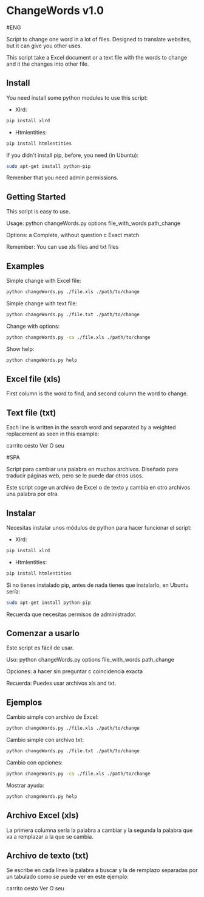 # ChangeWords v1.0

#ENG

Script to change one word in a lot of files.
Designed to translate websites, but it can give you other uses.

This script take a Excel document or a text file with the words to change and it the changes into other file.

## Install
You need install some python modules to use this script:

* Xlrd:
```bash
pip install xlrd
```

* Htmlentities:
```bash
pip install htmlentities
```

If you didn't install pip, before, you need (in Ubuntu):
```bash
sudo apt-get install python-pip
```

Remenber that you need admin permissions.
   
## Getting Started
This script is easy to use.

Usage:
	python changeWords.py options file_with_words path_change

Options:
	a	Complete, without question
	c	Exact match

Remember: You can use xls files and txt files

## Examples

Simple change with Excel file:

```bash
python changeWords.py ./file.xls ./path/to/change
```


Simple change with text file:

```bash
python changeWords.py ./file.txt ./path/to/change
```

Change with options:

```bash
python changeWords.py -ca ./file.xls ./path/to/change
```

Show help:

```bash
python changeWords.py help
```

## Excel file (xls)

First column is the word to find, and second column the word to change.

## Text file (txt)

Each line is written in the search word and separated by a weighted replacement as seen in this example:

carrito	cesto
Ver	O seu

#SPA

Script para cambiar una palabra en muchos archivos.
Diseñado para traducir páginas web, pero se le puede dar otros usos.

Este script coge un archivo de Excel o de texto y cambia en otro archivos una palabra por otra.

## Instalar
Necesitas instalar unos módulos de python para hacer funcionar el script:

* Xlrd:
```bash
pip install xlrd
```

* Htmlentities:
```bash
pip install htmlentities
```

Si no tienes instalado pip, antes de nada tienes que instalarlo, en Ubuntu sería:
```bash
sudo apt-get install python-pip
```

Recuerda que necesitas permisos de administrador.
   
## Comenzar a usarlo
Este script es fácil de usar.

Uso:
	python changeWords.py options file_with_words path_change

Opciones:
	a	hacer sin preguntar
	c	coincidencia exacta

Recuerda: Puedes usar archivos xls and txt.

## Ejemplos

Cambio simple con archivo de Excel:

```bash
python changeWords.py ./file.xls ./path/to/change
```


Cambio simple con archivo txt:

```bash
python changeWords.py ./file.txt ./path/to/change
```

Cambio con opciones:

```bash
python changeWords.py -ca ./file.xls ./path/to/change
```

Mostrar ayuda:

```bash
python changeWords.py help
```

## Archivo Excel (xls)

La primera columna sería la palabra a cambiar y la segunda la palabra que va a remplazar a la que se cambia.

## Archivo de texto (txt)

Se escribe en cada línea la palabra a buscar y la de remplazo separadas por un tabulado como se puede ver en este ejemplo:

carrito	cesto
Ver	O seu
